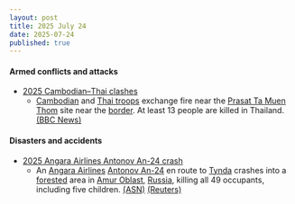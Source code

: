 ```yaml
---
layout: post
title: 2025 July 24
date: 2025-07-24
published: true
---
```



#### Armed conflicts and attacks

* [2025 Cambodian–Thai clashes](https://en.wikipedia.org/wiki/2025_Cambodian%E2%80%93Thai_clashes "2025 Cambodian–Thai clashes")
  * [Cambodian](https://en.wikipedia.org/wiki/Royal_Cambodian_Armed_Forces "Royal Cambodian Armed Forces") and [Thai troops](https://en.wikipedia.org/wiki/Royal_Thai_Armed_Forces "Royal Thai Armed Forces") exchange fire near the [Prasat Ta Muen Thom](https://en.wikipedia.org/wiki/Prasat_Ta_Muen_Thom "Prasat Ta Muen Thom") site near the [border](https://en.wikipedia.org/wiki/Cambodia%E2%80%93Thailand_border "Cambodia–Thailand border"). At least 13 people are killed in Thailand. [(BBC News)](https://www.bbc.com/news/articles/c80p8z0y0eko)

#### Disasters and accidents

* [2025 Angara Airlines Antonov An-24 crash](https://en.wikipedia.org/wiki/2025_Angara_Airlines_Antonov_An-24_crash "2025 Angara Airlines Antonov An-24 crash")
  * An [Angara Airlines](https://en.wikipedia.org/wiki/Angara_Airlines "Angara Airlines") [Antonov An-24](https://en.wikipedia.org/wiki/Antonov_An-24 "Antonov An-24") en route to [Tynda](https://en.wikipedia.org/wiki/Tynda "Tynda") crashes into a [forested](https://en.wikipedia.org/wiki/Forest "Forest") area in [Amur Oblast](https://en.wikipedia.org/wiki/Amur_Oblast "Amur Oblast"), [Russia](https://en.wikipedia.org/wiki/Russia "Russia"), killing all 49 occupants, including five children. [(ASN)](https://asn.flightsafety.org/wikibase/529524) [(Reuters)](https://www.reuters.com/business/aerospace-defense/russian-plane-with-50-aboard-missing-amur-region-interfax-says-2025-07-24/)
